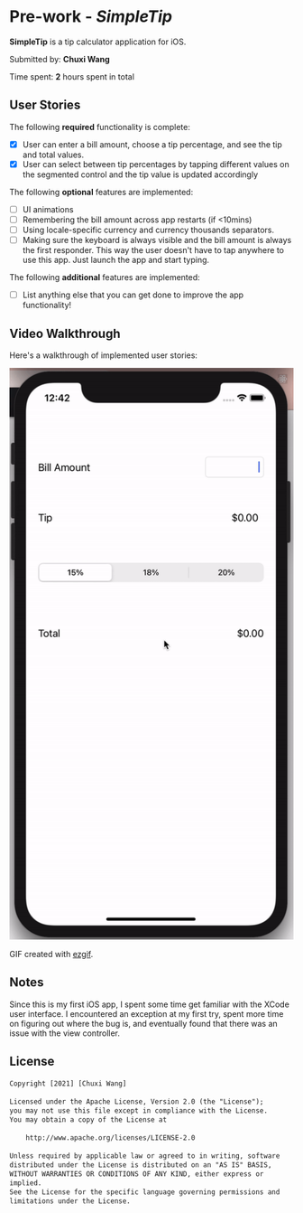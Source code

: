 # Pre-work - *SimpleTip*

**SimpleTip** is a tip calculator application for iOS.

Submitted by: **Chuxi Wang**

Time spent: **2** hours spent in total

## User Stories

The following **required** functionality is complete:

* [x] User can enter a bill amount, choose a tip percentage, and see the tip and total values.
* [x] User can select between tip percentages by tapping different values on the segmented control and the tip value is updated accordingly

The following **optional** features are implemented:

* [ ] UI animations
* [ ] Remembering the bill amount across app restarts (if <10mins)
* [ ] Using locale-specific currency and currency thousands separators.
* [ ] Making sure the keyboard is always visible and the bill amount is always the first responder. This way the user doesn't have to tap anywhere to use this app. Just launch the app and start typing.

The following **additional** features are implemented:

- [ ] List anything else that you can get done to improve the app functionality!

## Video Walkthrough

Here's a walkthrough of implemented user stories:

<img src='https://github.com/mialsy/ios_course_2021_prevwork/blob/main/SimpleTipDemo.gif' width='' alt='Video Walkthrough' />

GIF created with [ezgif](https://ezgif.com/).

## Notes

Since this is my first iOS app, I spent some time get familiar with the XCode user interface.
I encountered an exception at my first try, spent more time on figuring out where the bug is, 
and eventually found that there was an issue with the view controller.

## License

    Copyright [2021] [Chuxi Wang]

    Licensed under the Apache License, Version 2.0 (the "License");
    you may not use this file except in compliance with the License.
    You may obtain a copy of the License at

        http://www.apache.org/licenses/LICENSE-2.0

    Unless required by applicable law or agreed to in writing, software
    distributed under the License is distributed on an "AS IS" BASIS,
    WITHOUT WARRANTIES OR CONDITIONS OF ANY KIND, either express or implied.
    See the License for the specific language governing permissions and
    limitations under the License.
